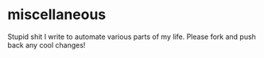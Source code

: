 # miscellaneous
Stupid shit I write to automate various parts of my life. Please fork and push back any cool changes!
